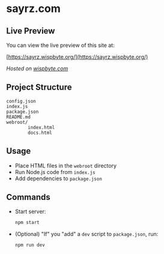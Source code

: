 # sayrz.com
## Live Preview

You can view the live preview of this site at:

[https://sayrz.wispbyte.org/](https://sayrz.wispbyte.org/)

_Hosted on [wispbyte.com](https://wispbyte.com)_

## Project Structure

```
config.json
index.js
package.json
README.md
webroot/
		index.html
		docs.html
```

## Usage

- Place HTML files in the `webroot` directory
- Run Node.js code from `index.js`
- Add dependencies to `package.json`

## Commands

- Start server:
	```bash
	npm start
	```

- (Optional) "If" you "add" a `dev` script to `package.json`, run:
	```bash
	npm run dev
	```